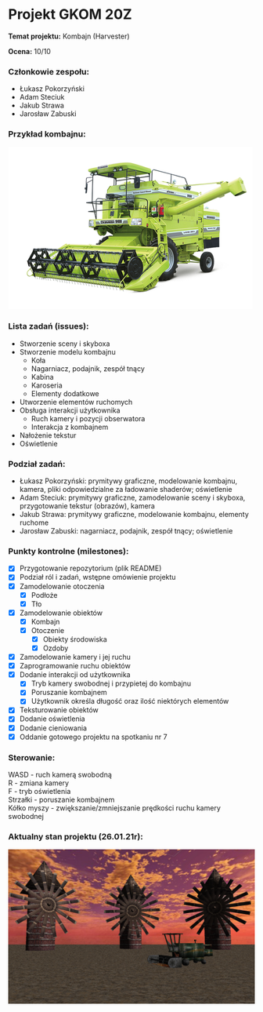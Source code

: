 ﻿# Projekt GKOM 20Z
__Temat projektu:__ Kombajn (Harvester)

**Ocena:** 10/10

### Członkowie zespołu:
- Łukasz Pokorzyński
- Adam Steciuk
- Jakub Strawa
- Jarosław Zabuski

### Przykład kombajnu:
![alt text](Images/kombajn1.png "Kombajn")

### Lista zadań (issues):
* Stworzenie sceny i skyboxa 
* Stworzenie modelu kombajnu
    * Koła
    * Nagarniacz, podajnik, zespół tnący
    * Kabina
    * Karoseria
    * Elementy dodatkowe
* Utworzenie elementów ruchomych
* Obsługa interakcji użytkownika
    * Ruch kamery i pozycji obserwatora
    * Interakcja z kombajnem
* Nałożenie tekstur 
* Oświetlenie

### Podział zadań: 
- Łukasz Pokorzyński: prymitywy graficzne, modelowanie kombajnu, kamera, pliki odpowiedzialne za ładowanie shaderów; oświetlenie
- Adam Steciuk: prymitywy graficzne, zamodelowanie sceny i skyboxa, przygotowanie tekstur (obrazów), kamera
- Jakub Strawa: prymitywy graficzne, modelowanie kombajnu, elementy ruchome
- Jarosław Zabuski: nagarniacz, podajnik, zespół tnący; oświetlenie

### Punkty kontrolne (milestones):
* [X] Przygotowanie repozytorium (plik README)
* [X] Podział ról i zadań, wstępne omówienie projektu
* [X] Zamodelowanie otoczenia
    * [X] Podłoże
    * [X] Tło
* [X] Zamodelowanie obiektów
    * [X] Kombajn
    * [X] Otoczenie
        * [X] Obiekty środowiska
        * [X] Ozdoby
* [X] Zamodelowanie kamery i jej ruchu
* [X] Zaprogramowanie ruchu obiektów
* [X] Dodanie interakcji od użytkownika
    * [X] Tryb kamery swobodnej i przypietej do kombajnu
    * [X] Poruszanie kombajnem
    * [X] Użytkownik określa długość oraz ilość niektórych elementów
* [X] Teksturowanie obiektów
* [X] Dodanie oświetlenia
* [X] Dodanie cieniowania
* [x] Oddanie gotowego projektu na spotkaniu nr 7

### Sterowanie:
WASD - ruch kamerą swobodną  
R - zmiana kamery  
F - tryb oświetlenia  
Strzałki - poruszanie kombajnem  
Kółko myszy - zwiększanie/zmniejszanie prędkości ruchu kamery swobodnej

### Aktualny stan projektu (26.01.21r):
![alt text](Images/projekt3.png "Projekt")
